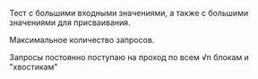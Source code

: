 Тест с большими входными значениями, а также с большими значениями для присваивания. 

Максимальное количество запросов.

Запросы постоянно поступаю на проход по всем √n блокам и "хвостикам"
